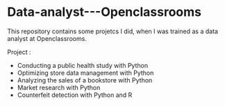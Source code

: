 # Data-analyst---Openclassrooms
This repository contains some projetcs I did, when I was trained as a data analyst at Openclassrooms.

Project :

- Conducting a public health study with Python
- Optimizing store data management with Python
- Analyzing the sales of a bookstore with Python
- Market research with Python
- Counterfeit detection with Python and R
